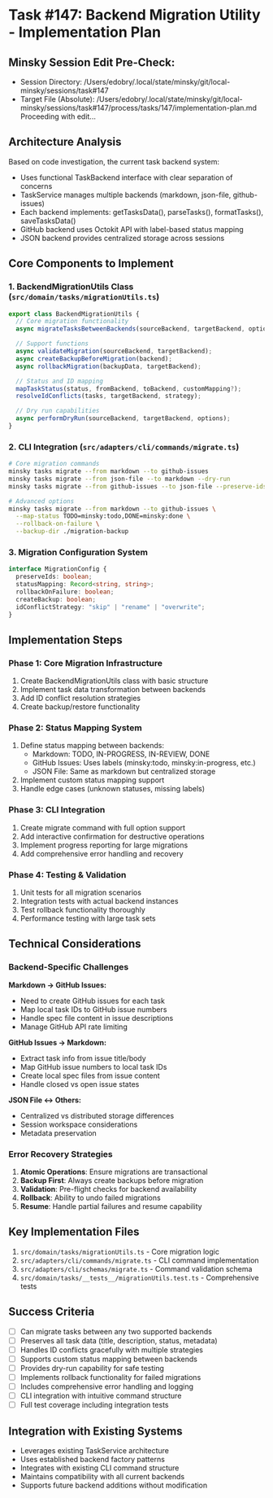 # Task #147: Backend Migration Utility - Implementation Plan

## Minsky Session Edit Pre-Check:
- Session Directory: /Users/edobry/.local/state/minsky/git/local-minsky/sessions/task#147
- Target File (Absolute): /Users/edobry/.local/state/minsky/git/local-minsky/sessions/task#147/process/tasks/147/implementation-plan.md
Proceeding with edit...

## Architecture Analysis

Based on code investigation, the current task backend system:
- Uses functional TaskBackend interface with clear separation of concerns
- TaskService manages multiple backends (markdown, json-file, github-issues)
- Each backend implements: getTasksData(), parseTasks(), formatTasks(), saveTasksData()
- GitHub backend uses Octokit API with label-based status mapping
- JSON backend provides centralized storage across sessions

## Core Components to Implement

### 1. BackendMigrationUtils Class (`src/domain/tasks/migrationUtils.ts`)

```typescript
export class BackendMigrationUtils {
  // Core migration functionality
  async migrateTasksBetweenBackends(sourceBackend, targetBackend, options);

  // Support functions
  async validateMigration(sourceBackend, targetBackend);
  async createBackupBeforeMigration(backend);
  async rollbackMigration(backupData, targetBackend);

  // Status and ID mapping
  mapTaskStatus(status, fromBackend, toBackend, customMapping?);
  resolveIdConflicts(tasks, targetBackend, strategy);

  // Dry run capabilities
  async performDryRun(sourceBackend, targetBackend, options);
}
```

### 2. CLI Integration (`src/adapters/cli/commands/migrate.ts`)

```bash
# Core migration commands
minsky tasks migrate --from markdown --to github-issues
minsky tasks migrate --from json-file --to markdown --dry-run
minsky tasks migrate --from github-issues --to json-file --preserve-ids

# Advanced options
minsky tasks migrate --from markdown --to github-issues \
  --map-status TODO=minsky:todo,DONE=minsky:done \
  --rollback-on-failure \
  --backup-dir ./migration-backup
```

### 3. Migration Configuration System

```typescript
interface MigrationConfig {
  preserveIds: boolean;
  statusMapping: Record<string, string>;
  rollbackOnFailure: boolean;
  createBackup: boolean;
  idConflictStrategy: "skip" | "rename" | "overwrite";
}
```

## Implementation Steps

### Phase 1: Core Migration Infrastructure
1. Create BackendMigrationUtils class with basic structure
2. Implement task data transformation between backends
3. Add ID conflict resolution strategies
4. Create backup/restore functionality

### Phase 2: Status Mapping System
1. Define status mapping between backends:
   - Markdown: TODO, IN-PROGRESS, IN-REVIEW, DONE
   - GitHub Issues: Uses labels (minsky:todo, minsky:in-progress, etc.)
   - JSON File: Same as markdown but centralized storage
2. Implement custom status mapping support
3. Handle edge cases (unknown statuses, missing labels)

### Phase 3: CLI Integration
1. Create migrate command with full option support
2. Add interactive confirmation for destructive operations
3. Implement progress reporting for large migrations
4. Add comprehensive error handling and recovery

### Phase 4: Testing & Validation
1. Unit tests for all migration scenarios
2. Integration tests with actual backend instances
3. Test rollback functionality thoroughly
4. Performance testing with large task sets

## Technical Considerations

### Backend-Specific Challenges

**Markdown → GitHub Issues:**
- Need to create GitHub issues for each task
- Map local task IDs to GitHub issue numbers
- Handle spec file content in issue descriptions
- Manage GitHub API rate limiting

**GitHub Issues → Markdown:**
- Extract task info from issue title/body
- Map GitHub issue numbers to local task IDs
- Create local spec files from issue content
- Handle closed vs open issue states

**JSON File ↔ Others:**
- Centralized vs distributed storage differences
- Session workspace considerations
- Metadata preservation

### Error Recovery Strategies

1. **Atomic Operations**: Ensure migrations are transactional
2. **Backup First**: Always create backups before migration
3. **Validation**: Pre-flight checks for backend availability
4. **Rollback**: Ability to undo failed migrations
5. **Resume**: Handle partial failures and resume capability

## Key Implementation Files

1. `src/domain/tasks/migrationUtils.ts` - Core migration logic
2. `src/adapters/cli/commands/migrate.ts` - CLI command implementation
3. `src/adapters/cli/schemas/migrate.ts` - Command validation schema
4. `src/domain/tasks/__tests__/migrationUtils.test.ts` - Comprehensive tests

## Success Criteria

- [ ] Can migrate tasks between any two supported backends
- [ ] Preserves all task data (title, description, status, metadata)
- [ ] Handles ID conflicts gracefully with multiple strategies
- [ ] Supports custom status mapping between backends
- [ ] Provides dry-run capability for safe testing
- [ ] Implements rollback functionality for failed migrations
- [ ] Includes comprehensive error handling and logging
- [ ] CLI integration with intuitive command structure
- [ ] Full test coverage including integration tests

## Integration with Existing Systems

- Leverages existing TaskService architecture
- Uses established backend factory patterns
- Integrates with existing CLI command structure
- Maintains compatibility with all current backends
- Supports future backend additions without modification 
